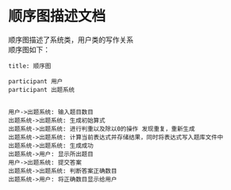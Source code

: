 # 顺序图描述文档

顺序图描述了系统类，用户类的写作关系</br>
顺序图如下：

``` sequence
title: 顺序图

participant 用户
participant 出题系统


用户->出题系统: 输入题目数目
出题系统->出题系统: 生成初始算式
出题系统->出题系统: 进行判重以及除以0的操作 发现重复，重新生成
出题系统->出题系统: 计算当前表达式并存储结果，同时将表达式写入题库文件中
出题系统->出题系统: 生成成功
出题系统->用户: 显示所出题目
用户->出题系统: 提交答案
出题系统->出题系统: 判断答案正确数目
出题系统->用户: 将正确数目显示给用户
```